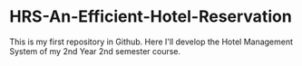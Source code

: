 # HRS-An-Efficient-Hotel-Reservation
This is my first repository in Github. Here I'll develop the Hotel Management System of my 2nd Year 2nd semester course.
